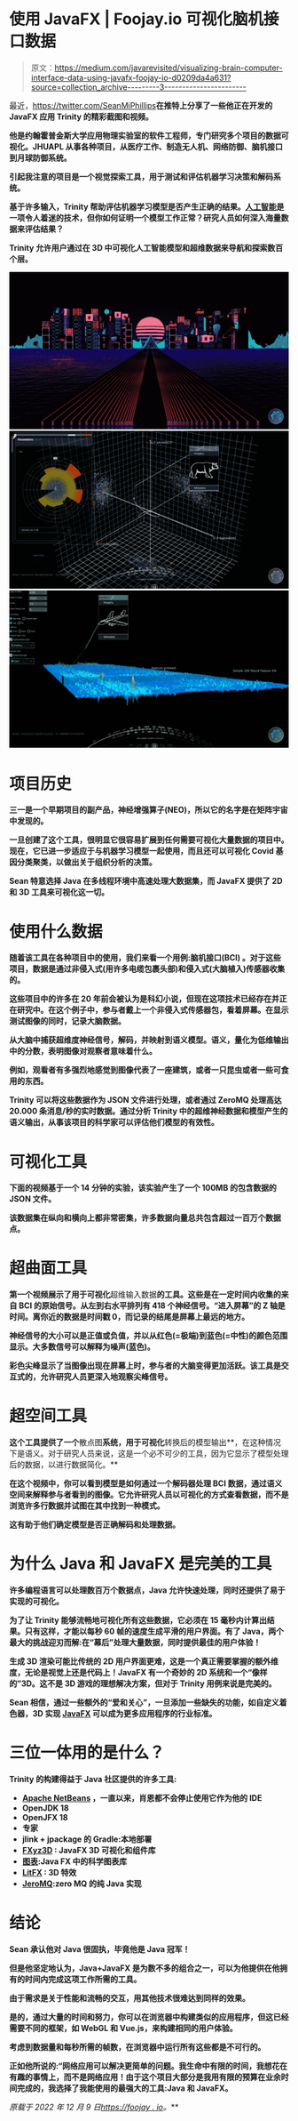 # 使用 JavaFX | Foojay.io 可视化脑机接口数据

> 原文：<https://medium.com/javarevisited/visualizing-brain-computer-interface-data-using-javafx-foojay-io-d0209da4a631?source=collection_archive---------3----------------------->

最近，<https://twitter.com/SeanMiPhillips>**在推特上分享了一些他正在开发的 JavaFX 应用 **Trinity** 的精彩截图和视频。**

**他是约翰霍普金斯大学应用物理实验室的软件工程师，专门研究多个项目的数据可视化。JHUAPL 从事各种项目，从医疗工作、制造无人机、网络防御、脑机接口到月球防御系统。**

**引起我注意的项目是一个视觉探索工具，用于测试和评估机器学习决策和解码系统。**

**基于许多输入，Trinity 帮助评估机器学习模型是否产生正确的结果。[人工智能](/javarevisited/7-best-courses-to-learn-artificial-intelligence-in-2020-26d59d62f6fe)是一项令人着迷的技术，但你如何证明一个模型工作正常？研究人员如何深入海量数据来评估结果？**

**Trinity 允许用户通过在 3D 中可视化人工智能模型和超维数据来导航和探索数百个层。**

**[![](img/c5b55252f006c0519c92918f2a373c39.png)](https://javarevisited.blogspot.com/2020/08/top-10-coursera-certifications-to-learn-Data-Science-Visualization-and-Data-Analysis.html)****[![](img/d9c647405fece4969395d73efe3dd034.png)](https://javarevisited.blogspot.com/2022/03/top-5-maya-courses-for-beginners-to.html)****[![](img/8dea3745abdc52ad2af17b719768f61d.png)](https://javarevisited.blogspot.com/2021/05/best-courses-to-learn-3d-modeling-and.html)**

# **项目历史**

**三一是一个早期项目的副产品，神经增强算子(NEO)，所以它的名字是在矩阵宇宙中发现的。**

**一旦创建了这个工具，很明显它很容易扩展到任何需要可视化大量数据的项目中。现在，它已进一步适应于与机器学习模型一起使用，而且还可以可视化 Covid 基因分类聚类，以做出关于组织分析的决策。**

**Sean 特意选择 Java 在多线程环境中高速处理大数据集，而 JavaFX 提供了 2D 和 3D 工具来可视化这一切。**

# **使用什么数据**

**随着该工具在各种项目中的使用，我们来看一个用例:**脑机接口(BCI)** 。对于这些项目，数据是通过非侵入式(用许多电缆包裹头部)和侵入式(大脑植入)传感器收集的。**

**这些项目中的许多在 20 年前会被认为是科幻小说，但现在这项技术已经存在并正在研究中。在这个例子中，参与者戴上一个非侵入式传感器包，看着屏幕。在显示测试图像的同时，记录大脑数据。**

**从大脑中捕获超维度神经信号，解码，并映射到语义模型。语义，量化为低维输出中的分数，表明图像对观察者意味着什么。**

**例如，观看者有多强烈地感觉到图像代表了一座建筑，或者一只昆虫或者一些可食用的东西。**

**Trinity 可以将这些数据作为 JSON 文件进行处理，或者通过 ZeroMQ 处理高达 20.000 条消息/秒的实时数据。通过分析 Trinity 中的超维神经数据和模型产生的语义输出，从事该项目的科学家可以评估他们模型的有效性。**

# **可视化工具**

**下面的视频基于一个 14 分钟的实验，该实验产生了一个 100MB 的包含数据的 JSON 文件。**

**该数据集在纵向和横向上都非常密集，许多数据向量总共包含超过一百万个数据点。**

# **超曲面工具**

**第一个视频展示了用于可视化**超维输入数据**的工具。这些是在一定时间内收集的来自 BCI 的原始信号。从左到右水平排列有 418 个神经信号。“进入屏幕”的 Z 轴是时间。离你近的数据是时间戳 0，而记录的结尾是屏幕上最远的地方。**

**神经信号的大小可以是正值或负值，并以从红色(=极端)到蓝色(=中性)的颜色范围显示。大多数信号可以解释为噪声(蓝色)。**

**彩色尖峰显示了当图像出现在屏幕上时，参与者的大脑变得更加活跃。该工具是交互式的，允许研究人员更深入地观察尖峰信号。**

# **超空间工具**

**这个工具提供了一个**散点图**系统，用于可视化**转换后的模型输出**，在这种情况下是语义。对于研究人员来说，这是一个必不可少的工具，因为它显示了模型处理后的数据，以进行数据简化。**

**在这个视频中，你可以看到模型是如何通过一个解码器处理 BCI 数据，通过语义空间来解释参与者看到的图像。它允许研究人员以可视化的方式查看数据，而不是浏览许多行数据并试图在其中找到一种模式。**

**这有助于他们确定模型是否正确解码和处理数据。**

# **为什么 Java 和 JavaFX 是完美的工具**

**许多编程语言可以处理数百万个数据点，Java 允许快速处理，同时还提供了易于实现的可视化。**

**为了让 Trinity 能够流畅地可视化所有这些数据，它必须在 15 毫秒内计算出结果。只有这样，才能以每秒 60 帧的速度生成平滑的用户界面。有了 Java，两个最大的挑战迎刃而解:在“幕后”处理大量数据，同时提供最佳的用户体验！**

**生成 3D 渲染可能比传统的 2D 用户界面更难，这是一个真正需要掌握的额外维度，无论是视觉上还是代码上！JavaFX 有一个奇妙的 2D 系统和一个“像样的”3D。这不是 3D 游戏的理想解决方案，但对于 Trinity 用例来说是完美的。**

**Sean 相信，通过一些额外的“爱和关心”，一旦添加一些缺失的功能，如自定义着色器，3D 实现 [JavaFX](https://javarevisited.blogspot.com/2020/06/top-5-courses-to-learn-java-fx-in-2020.html) 可以成为更多应用程序的行业标准。**

# **三位一体用的是什么？**

**Trinity 的构建得益于 Java 社区提供的许多工具:**

*   **[Apache NetBeans](https://netbeans.apache.org/) ，一直以来，肖恩都不会停止使用它作为他的 IDE**
*   **OpenJDK 18**
*   **OpenJFX 18**
*   **专家**
*   **jlink + jpackage 的 Gradle:本地部署**
*   **[FXyz3D](https://github.com/FXyz/FXyz) : JavaFX 3D 可视化和组件库**
*   **[图表](https://github.com/HanSolo/charts):Java FX 中的科学图表库**
*   **[LitFX](https://github.com/Birdasaur/LitFX) : 3D 特效**
*   **[JeroMQ](https://github.com/zeromq/jeromq):zero MQ 的纯 Java 实现**

# **结论**

**Sean 承认他对 Java 很固执，毕竟他是 Java 冠军！**

**但是他坚定地认为，Java+JavaFX 是为数不多的组合之一，可以为他提供在他拥有的时间内完成这项工作所需的工具。**

**由于需求是关于性能和流畅的交互，用其他技术很难达到同样的效果。**

**是的，通过大量的时间和努力，你可以在浏览器中构建类似的应用程序，但这已经需要不同的框架，如 WebGL 和 Vue.js，来构建相同的用户体验。**

**考虑到数据量和每秒所需的帧数，在浏览器中运行所有这些都是不可行的。**

**正如他所说的:“网络应用可以解决更简单的问题。我生命中有限的时间，我想花在有趣的事情上，而不是网络应用！由于这个项目大部分是我用有限的预算在业余时间完成的，我选择了我能使用的最强大的工具:Java 和 JavaFX。**

***原载于 2022 年 12 月 9 日*[*https://foojay . io*](https://foojay.io/today/visualizing-brain-computer-interface-data-using-javafx/)*。***